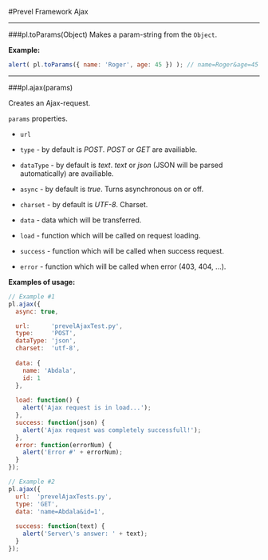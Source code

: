 #Prevel Framework Ajax

---

###pl.toParams(Object)
Makes a param-string from the `Object`.

__Example:__

```javascript
alert( pl.toParams({ name: 'Roger', age: 45 }) ); // name=Roger&age=45
```

---

###pl.ajax(params)

Creates an Ajax-request.

`params` properties.

* `url`

* `type` - by default is _POST_. _POST_ or _GET_ are availiable.

* `dataType` - by default is _text_. _text_ or _json_ (JSON will be parsed automatically) are availiable.

* `async` - by default is _true_. Turns asynchronous on or off.

* `charset` - by default is _UTF-8_. Charset.

* `data` - data which will be transferred.

* `load` - function which will be called on request loading.

* `success` - function which will be called when success request.

* `error` - function which will be called when error (403, 404, ...).

__Examples of usage:__

  ```javascript 
  // Example #1
  pl.ajax({
    async: true,

    url:      'prevelAjaxTest.py',
    type:     'POST',
    dataType: 'json',
    charset:  'utf-8',
    
    data: {
      name: 'Abdala',
      id: 1
    },
    
    load: function() {
      alert('Ajax request is in load...');
    },
    success: function(json) {
      alert('Ajax request was completely successfull!');
    },
    error: function(errorNum) {
      alert('Error #' + errorNum);
    }
  });
  
  // Example #2 
  pl.ajax({
    url:  'prevelAjaxTests.py',
    type: 'GET',
    data: 'name=Abdala&id=1',
    
    success: function(text) {
      alert('Server\'s answer: ' + text);
    }
  });
  ```
